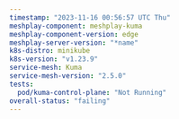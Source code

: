 ```yaml
---
timestamp: "2023-11-16 00:56:57 UTC Thu"
meshplay-component: meshplay-kuma
meshplay-component-version: edge
meshplay-server-version: "*name"
k8s-distro: minikube
k8s-version: "v1.23.9"
service-mesh: Kuma
service-mesh-version: "2.5.0"
tests:
  pod/kuma-control-plane: "Not Running"
overall-status: "failing"
---
```

